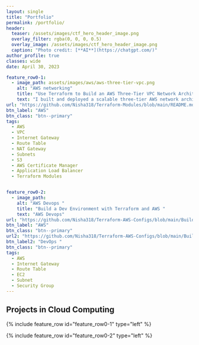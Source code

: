 ```yaml
---
layout: single
title: "Portfolio"
permalink: /portfolio/
header:
  teaser: /assets/images/ctf_hero_header_image.png
  overlay_filter: rgba(0, 0, 0, 0.5)
  overlay_image: /assets/images/ctf_hero_header_image.png
  caption: "Photo credit: [**AI**](https://chatgpt.com/)"
author_profile: true
classes: wide
date: April 30, 2023

feature_row0-1:
  - image_path: assets/images/aws/aws-three-tier-vpc.png
    alt: "AWS networking"
    title: "Use Terraform to Build an AWS Three-Tier VPC Network Architecture"
    text: "I built and deployed a scalable three-tier AWS network architecture using Terraform modules. This project included configuring a Virtual Private Cloud (VPC) with route tables, subnets, NAT gateways, and an internet gateway. I automated the provisioning of EC2 instances for application hosting within the tiers and integrated S3 for secure data storage. Additionally, I deployed Application Load Balancers to ensure high availability and used AWS Certificate Manager to manage SSL/TLS certificates. This project enhanced my understanding of cloud infrastructure automation and AWS networking best practices."
url: "https://github.com/Nisha318/Terraform-Modules/blob/main/README.md"
btn_label: "AWS"
btn_class: "btn--primary"
tags:
  - AWS
  - VPC
  - Internet Gateway
  - Route Table
  - NAT Gateway
  - Subnets
  - S3
  - AWS Certificate Manager
  - Application Load Balancer
  - Terraform Modules


feature_row0-2:
  - image_path:  
    alt: "AWS Devops "
    title: "Build a Dev Environment with Terraform and AWS "
    text: "AWS Devops"
url: "https://github.com/Nisha318/Terraform-AWS-Configs/blob/main/Build%20a%20Dev%20Environment%20with%20Terraform%20and%20AWS/README.md"
btn_label: "AWS"
btn_class: "btn--primary"
url2: "https://github.com/Nisha318/Terraform-AWS-Configs/blob/main/Build%20a%20Dev%20Environment%20with%20Terraform%20and%20AWS/README.md "
btn_label2: "DevOps "
btn_class: "btn--primary"
tags:
  - AWS
  - Internet Gateway
  - Route Table
  - EC2
  - Subnet
  - Security Group   
---
```


## Projects in Cloud Computing

{% include feature_row id="feature_row0-1" type="left" %}
<a name="Use Terraform to Build an AWS Three-Tier VPC Network Architecture"></a>

{% include feature_row id="feature_row0-2" type="left" %}
<a name="Buid a Dev Environment with Terraform and AWS"></a>
